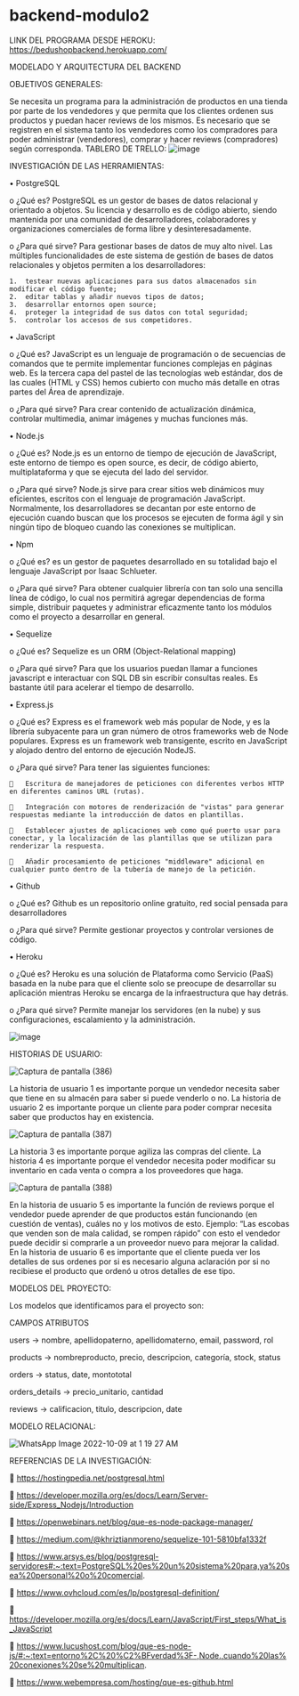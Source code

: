 # backend-modulo2  

LINK DEL PROGRAMA DESDE HEROKU: https://bedushopbackend.herokuapp.com/  

MODELADO Y ARQUITECTURA DEL BACKEND  

OBJETIVOS GENERALES:  

Se necesita un programa para la administración de productos en una tienda por parte de los vendedores y que permita que los clientes ordenen sus productos y puedan hacer reviews de los mismos.
Es necesario que se registren en el sistema tanto los vendedores como los compradores para poder administrar (vendedores), comprar y hacer reviews (compradores) según corresponda.
TABLERO DE TRELLO:
 ![image](https://user-images.githubusercontent.com/88068238/194774442-a5fa61fc-dcd0-44e9-9426-f36c0c68b0e5.png)

INVESTIGACIÓN DE LAS HERRAMIENTAS:  

•	PostgreSQL  

o	¿Qué es? PostgreSQL es un gestor de bases de datos relacional y orientado a objetos. Su licencia y desarrollo es de código abierto, siendo mantenida por una comunidad de desarrolladores, colaboradores y organizaciones comerciales de forma libre y desinteresadamente.  

o	¿Para qué sirve? Para gestionar bases de datos de muy alto nivel. Las múltiples funcionalidades de este sistema de gestión de bases de datos relacionales y objetos permiten a los desarrolladores:  

    1.	testear nuevas aplicaciones para sus datos almacenados sin modificar el código fuente;
    2.	editar tablas y añadir nuevos tipos de datos;
    3.	desarrollar entornos open source;
    4.	proteger la integridad de sus datos con total seguridad;
    5.	controlar los accesos de sus competidores.  

•	JavaScript  

o	¿Qué es? JavaScript es un lenguaje de programación o de secuencias de comandos que te permite implementar funciones complejas en páginas web. Es la tercera capa del pastel de las tecnologías web estándar, dos de las cuales (HTML y CSS) hemos cubierto con mucho más detalle en otras partes del Área de aprendizaje.  

o	¿Para qué sirve? Para crear contenido de actualización dinámica, controlar multimedia, animar imágenes y muchas funciones más.  

•	Node.js  

o	¿Qué es? Node.js es un entorno de tiempo de ejecución de JavaScript, este entorno de tiempo es open source, es decir, de código abierto, multiplataforma y que se ejecuta del lado del servidor.  

o	¿Para qué sirve? Node.js sirve para crear sitios web dinámicos muy eficientes, escritos con el lenguaje de programación JavaScript. Normalmente, los desarrolladores se decantan por este entorno de ejecución cuando buscan que los procesos se ejecuten de forma ágil y sin ningún tipo de bloqueo cuando las conexiones se multiplican.  

•	Npm  

o	¿Qué es? es un gestor de paquetes desarrollado en su totalidad bajo el lenguaje JavaScript por Isaac Schlueter.   

o	¿Para qué sirve? Para obtener cualquier librería con tan solo una sencilla línea de código, lo cual nos permitirá agregar dependencias de forma simple, distribuir paquetes y administrar eficazmente tanto los módulos como el proyecto a desarrollar en general.  

•	Sequelize  

o	¿Qué es? Sequelize es un ORM (Object-Relational mapping)  

o	¿Para qué sirve? Para que los usuarios puedan llamar a funciones javascript e interactuar con SQL DB sin escribir consultas reales. Es bastante útil para acelerar el tiempo de desarrollo.  

•	Express.js  

o	¿Qué es? Express es el framework web más popular de Node, y es la librería subyacente para un gran número de otros frameworks web de Node populares. Express es un framework web transigente, escrito en JavaScript y alojado dentro del entorno de ejecución NodeJS.   

o	¿Para qué sirve? Para tener las siguientes funciones:  

    	Escritura de manejadores de peticiones con diferentes verbos HTTP en diferentes caminos URL (rutas).  

    	Integración con motores de renderización de "vistas" para generar respuestas mediante la introducción de datos en plantillas.  

    	Establecer ajustes de aplicaciones web como qué puerto usar para conectar, y la localización de las plantillas que se utilizan para renderizar la respuesta.  

    	Añadir procesamiento de peticiones "middleware" adicional en cualquier punto dentro de la tubería de manejo de la petición.  

•	Github  

o	¿Qué es? Github es un repositorio online gratuito, red social pensada para desarrolladores  

o	¿Para qué sirve? Permite gestionar proyectos y controlar versiones de código.  

•	Heroku  

o	¿Qué es? Heroku es una solución de Plataforma como Servicio (PaaS) basada en la nube para que el cliente solo se preocupe de desarrollar su aplicación mientras Heroku se encarga de la infraestructura que hay detrás.  

o	¿Para qué sirve? Permite manejar los servidores (en la nube) y sus configuraciones, escalamiento y la administración.  

 ![image](https://user-images.githubusercontent.com/88068238/194774452-adb371d0-a533-402e-a033-c3a00a545d78.png)



HISTORIAS DE USUARIO:

![Captura de pantalla (386)](https://user-images.githubusercontent.com/88068238/194774579-75ef5a3a-7910-4877-90e1-01812aad2057.png)

La historia de usuario 1 es importante porque un vendedor necesita saber que tiene en su almacén para saber si puede venderlo o no.
La historia de usuario 2 es importante porque un cliente para poder comprar necesita saber que productos hay en existencia.

![Captura de pantalla (387)](https://user-images.githubusercontent.com/88068238/194774594-8011db34-4402-49b4-9fe6-54922818fbbe.png)


La historia 3 es importante porque agiliza las compras del cliente.
La historia 4 es importante porque el vendedor necesita poder modificar su inventario en cada venta o compra a los proveedores que haga.


![Captura de pantalla (388)](https://user-images.githubusercontent.com/88068238/194774602-4bb8dbc3-8563-4016-a94e-1410c4516a42.png)


En la historia de usuario 5 es importante la función de reviews porque el vendedor puede aprender de que productos están funcionando (en cuestión de ventas), cuáles no y los motivos de esto. Ejemplo: “Las escobas que venden son de mala calidad, se rompen rápido” con esto el vendedor puede decidir si comprarle a un proveedor nuevo para mejorar la calidad.
En la historia de usuario 6 es importante que el cliente pueda ver los detalles de sus ordenes por si es necesario alguna aclaración por si no recibiese el producto que ordenó u otros detalles de ese tipo.


MODELOS DEL PROYECTO:  

Los modelos que identificamos para el proyecto son:  

CAMPOS    ATRIBUTOS  

users -> nombre, apellidopaterno, apellidomaterno, email, password, rol  

products -> nombreproducto, precio, descripcion, categoría, stock, status  

orders -> status, date, montototal  

orders_details -> precio_unitario, cantidad  

reviews -> calificacion, titulo, descripcion, date  



MODELO RELACIONAL:
 


![WhatsApp Image 2022-10-09 at 1 19 27 AM](https://user-images.githubusercontent.com/88068238/194774823-ffb466f5-6cc5-40d7-862a-ce18d94c9dd8.jpeg)


REFERENCIAS DE LA INVESTIGACIÓN:  

	https://hostingpedia.net/postgresql.html  

	https://developer.mozilla.org/es/docs/Learn/Server-side/Express_Nodejs/Introduction  

	https://openwebinars.net/blog/que-es-node-package-manager/  

	https://medium.com/@khriztianmoreno/sequelize-101-5810bfa1332f  

	https://www.arsys.es/blog/postgresql-servidores#:~:text=PostgreSQL%20es%20un%20sistema%20para,ya%20sea%20personal%20o%20comercial.  

	https://www.ovhcloud.com/es/lp/postgresql-definition/  

	https://developer.mozilla.org/es/docs/Learn/JavaScript/First_steps/What_is_JavaScript  

	https://www.lucushost.com/blog/que-es-node-js/#:~:text=entorno%2C%20%C2%BFverdad%3F-,Node.,cuando%20las%20conexiones%20se%20multiplican.  

	https://www.webempresa.com/hosting/que-es-github.html

